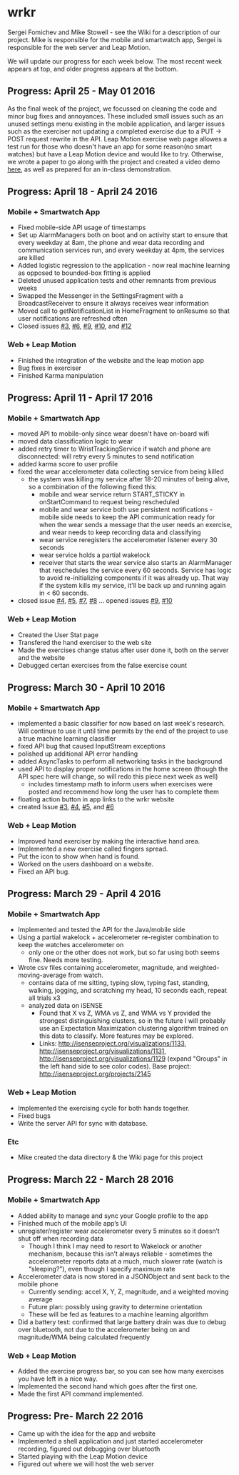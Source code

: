 # wrkr
Sergei Fomichev and Mike Stowell - see the Wiki for a description of our project.  Mike is responsible for the mobile and smartwatch app, Sergei is responsible for the web server and Leap Motion.

We will update our progress for each week below.  The most recent week appears at top, and older progress appears at the bottom.

## Progress: April 25 - May 01 2016

As the final week of the project, we focussed on cleaning the code and minor bug fixes and annoyances. These included small issues such as an unused settings menu existing in the mobile application, and larger issues such as the exerciser not updating a completed exercise due to a PUT -> POST request rewrite in the API. Leap Motion exercise web page allowes a test run for those who doesn't have an app for some reason(no smart watches) but have a Leap Motion device and would like to try. Otherwise, we wrote a paper to go along with the project and created a video demo [here](https://www.youtube.com/watch?v=Dy4j9HQMYvg), as well as prepared for an in-class demonstration.

## Progress: April 18 - April 24 2016

### Mobile + Smartwatch App

 - Fixed mobile-side API usage of timestamps
 - Set up AlarmManagers both on boot and on activity start to ensure that every weekday at 8am, the phone and wear data recording and communication services run, and every weekday at 4pm, the services are killed
 - Added logistic regression to the application - now real machine learning as opposed to bounded-box fitting is applied
 - Deleted unused application tests and other remnants from previous weeks
 - Swapped the Messenger in the SettingsFragment with a BroadcastReceiver to ensure it always receives wear information
 - Moved call to getNotificationList in HomeFragment to onResume so that user notifications are refreshed often
 - Closed issues [#3](https://github.com/uml-ubicomp-2016-spring/wrkr/issues/3), [#6](https://github.com/uml-ubicomp-2016-spring/wrkr/issues/6), [#9](https://github.com/uml-ubicomp-2016-spring/wrkr/issues/9), [#10](https://github.com/uml-ubicomp-2016-spring/wrkr/issues/10), and [#12](https://github.com/uml-ubicomp-2016-spring/wrkr/issues/12)

### Web + Leap Motion

 - Finished the integration of the website and the leap motion app 
 - Bug fixes in exerciser 
 - Finished Karma manipulation 

## Progress: April 11 - April 17 2016

### Mobile + Smartwatch App

 - moved API to mobile-only since wear doesn't have on-board wifi
 - moved data classification logic to wear
 - added retry timer to WristTrackingService if watch and phone are disconnected: will retry every 5 minutes to send notification
 - added karma score to user profile
 - fixed the wear accelerometer data collecting service from being killed
   - the system was killing my service after 18-20 minutes of being alive, so a combination of the following fixed this:
      - mobile and wear service return START_STICKY in onStartCommand to request being rescheduled
      - mobile and wear service both use persistent notifications - mobile side needs to keep the API communication ready for when the wear sends a message that the user needs an exercise, and wear needs to keep recording data and classifying
      - wear service reregisters the accelerometer listener every 30 seconds
      - wear service holds a partial wakelock
      - receiver that starts the wear service also starts an AlarmManager that reschedules the service every 60 seconds.  Service has logic to avoid re-initializing components if it was already up.  That way if the system kills my service, it'll be back up and running again in < 60 seconds.
 - closed issue [#4](https://github.com/uml-ubicomp-2016-spring/wrkr/issues/4), [#5](https://github.com/uml-ubicomp-2016-spring/wrkr/issues/5), [#7](https://github.com/uml-ubicomp-2016-spring/wrkr/issues/7), [#8](https://github.com/uml-ubicomp-2016-spring/wrkr/issues/8) ... opened issues [#9](https://github.com/uml-ubicomp-2016-spring/wrkr/issues/9), [#10](https://github.com/uml-ubicomp-2016-spring/wrkr/issues/10)

### Web + Leap Motion

 - Created the User Stat page
 - Transfered the hand exerciser to the web site
 - Made the exercises change status after user done it, both on the server and the website
 - Debugged certan exercises from the false exercise count

## Progress: March 30 - April 10 2016

### Mobile + Smartwatch App

 - implemented a basic classifier for now based on last week's research.  Will continue to use it until time permits by the end of the project to use a true machine learning classifier
 - fixed API bug that caused InputStream exceptions
 - polished up additional API error handling
 - added AsyncTasks to perform all networking tasks in the background
 - used API to display proper notifications in the home screen (though the API spec here will change, so will redo this piece next week as well)
   - includes timestamp math to inform users when exercises were posted and recommend how long the user has to complete them
 - floating action button in app links to the wrkr website
 - created Issue [#3](https://github.com/uml-ubicomp-2016-spring/wrkr/issues/3), [#4](https://github.com/uml-ubicomp-2016-spring/wrkr/issues/4), [#5](https://github.com/uml-ubicomp-2016-spring/wrkr/issues/5), and [#6](https://github.com/uml-ubicomp-2016-spring/wrkr/issues/6)

### Web + Leap Motion

 - Improved hand exerciser by making the interactive hand area.
 - Implemented a new exercise called fingers spread.
 - Put the icon to show when hand is found.
 - Worked on the users dashboard on a website.
 - Fixed an API bug.

## Progress: March 29 - April 4 2016

### Mobile + Smartwatch App

- Implemented and tested the API for the Java/mobile side
- Using a partial wakelock + accelerometer re-register combination to keep the watches accelerometer on
  - only one or the other does not work, but so far using both seems fine. Needs more testing.
- Wrote csv files containing accelerometer, magnitude, and weighted-moving-average from watch.
  - contains data of me sitting, typing slow, typing fast, standing, walking, jogging, and scratching my head, 10 seconds each, repeat all trials x3
  - analyzed data on iSENSE
    - Found that X vs Z, WMA vs Z, and WMA vs Y provided the strongest distinguishing clusters, so in the future I will probably use an Expectation Maximization clustering algorithm trained on this data to classify.  More features may be explored.
    - Links: http://isenseproject.org/visualizations/1133, http://isenseproject.org/visualizations/1131, http://isenseproject.org/visualizations/1129 (expand "Groups" in the left hand side to see color codes).  Base project: http://isenseproject.org/projects/2145

### Web + Leap Motion

- Implemented the exercising cycle for both hands together. 
- Fixed bugs
- Write the server API for sync with database.  

### Etc

 - Mike created the data directory & the Wiki page for this project


## Progress: March 22 - March 28 2016

### Mobile + Smartwatch App

- Added ability to manage and sync your Google profile to the app
- Finished much of the mobile app’s UI
- unregister/register wear accelerometer every 5 minutes so it doesn’t shut off when recording data
  - Though I think I may need to resort to Wakelock or another mechanism, because this isn’t always reliable - sometimes the accelerometer reports data at a much, much slower rate (watch is “sleeping?”), even though I specify maximum rate
- Accelerometer data is now stored in a JSONObject and sent back to the mobile phone
  - Currently sending: accel X, Y, Z, magnitude, and a weighted moving average
  - Future plan: possibly using gravity to determine orientation
  - These will be fed as features to a machine learning algorithm
- Did a battery test: confirmed that large battery drain was due to debug over bluetooth, not due to the accelerometer being on and magnitude/WMA being calculated frequently


### Web + Leap Motion

 - Added the exercise progress bar, so you can see how many exercises you have left in a nice way. 
 - Implemented the second hand which goes after the first one.
 - Made the first API command implemented. 

## Progress: Pre- March 22 2016

 - Came up with the idea for the app and website
 - Implemented a shell application and just started accelerometer recording, figured out debugging over bluetooth
 - Started playing with the Leap Motion device
 - Figured out where we will host the web server
